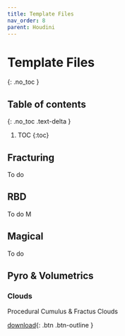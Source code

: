 ```yaml
---
title: Template Files
nav_order: 8
parent: Houdini
---
```


# Template Files
{: .no_toc }

## Table of contents
{: .no_toc .text-delta }

1. TOC
{:toc}

## Fracturing
To do

## RBD
To do
M
## Magical
To do

## Pyro & Volumetrics
### Clouds
Procedural Cumulus & Fractus Clouds

[download](./samplefiles/volume/template_clouds_v001.hip){: .btn .btn-outline }
